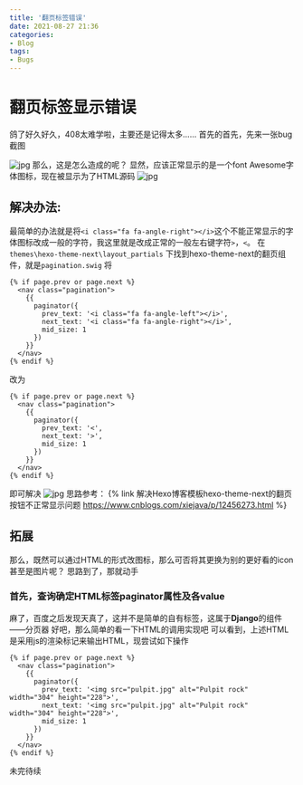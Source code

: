 ```yaml
---
title: '翻页标签错误'
date: 2021-08-27 21:36
categories:
- Blog
tags:
- Bugs
---
```

# 翻页标签显示错误
鸽了好久好久，408太难学啦，主要还是记得太多......
首先的首先，先来一张bug截图
<!-- more -->
![jpg](../tagError/tagError.png)
那么，这是怎么造成的呢？
显然，应该正常显示的是一个font Awesome字体图标，现在被显示为了HTML源码
![jpg](../tagError/fontAwesome.png)
## 解决办法:
最简单的办法就是将`<i class="fa fa-angle-right"></i>`这个不能正常显示的字体图标改成一般的字符，我这里就是改成正常的一般左右键字符`>`，`<`。
在 `themes\hexo-theme-next\layout_partials` 下找到hexo-theme-next的翻页组件，就是`pagination.swig`
将
```
{% if page.prev or page.next %}
  <nav class="pagination">
    {{
      paginator({
        prev_text: '<i class="fa fa-angle-left"></i>',
        next_text: '<i class="fa fa-angle-right"></i>',
        mid_size: 1
      })
    }}
  </nav>
{% endif %}
```
改为
```
{% if page.prev or page.next %}
  <nav class="pagination">
    {{
      paginator({
        prev_text: '<',
        next_text: '>',
        mid_size: 1
      })
    }}
  </nav>
{% endif %}
```
即可解决
![jpg](../tagError/tagRecovered.png)
思路参考： {% link 解决Hexo博客模板hexo-theme-next的翻页按钮不正常显示问题 https://www.cnblogs.com/xiejava/p/12456273.html %}
## 拓展
那么，既然可以通过HTML的形式改图标，那么可否将其更换为别的更好看的icon甚至是图片呢？
思路到了，那就动手
### 首先，查询确定HTML标签paginator属性及各value
麻了，百度之后发现天真了，这并不是简单的自有标签，这属于**Django**的组件——分页器
好吧，那么简单的看一下HTML的调用实现吧
可以看到，上述HTML是采用js的渲染标记来输出HTML，现尝试如下操作
```
{% if page.prev or page.next %}
  <nav class="pagination">
    {{
      paginator({
        prev_text: '<img src="pulpit.jpg" alt="Pulpit rock" width="304" height="228">',
        next_text: '<img src="pulpit.jpg" alt="Pulpit rock" width="304" height="228">',
        mid_size: 1
      })
    }}
  </nav>
{% endif %}
```
未完待续

